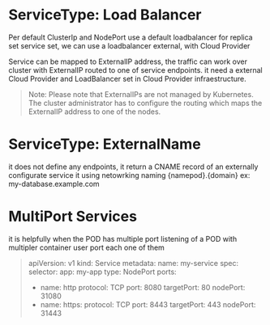 # ServiceType: Load Balancer   

Per default ClusterIp and NodePort use a default loadbalancer for replica set service set, we can use a loadbalancer external, with Cloud Provider

Service can be mapped to ExternalIP address, the traffic can work over cluster with ExternalIP routed to one of service endpoints. it need a external Cloud Provider and LoadBalancer set in Cloud Provider infraestructure.

> Note: Please note that ExternalIPs are not managed by Kubernetes. The cluster administrator has to configure the routing which maps the ExternalIP address to one of the nodes.

# ServiceType: ExternalName

it does not define any endpoints, it return a CNAME record of an externally configurate service it using netowrking naming {namepod}.{domain} ex: my-database.example.com

# MultiPort Services

it is helpfully when the POD has multiple port listening of a POD with multipler container user port each one of them

> apiVersion: v1
> kind: Service
> metadata:
>  name: my-service
> spec:
>  selector:
>   app: my-app
>  type: NodePort
>  ports:
>  - name: http
>    protocol: TCP
>    port: 8080
>    targetPort: 80
>    nodePort: 31080
>  - name: https:
>    protocol: TCP
>    port: 8443
>    targetPort: 443
>    nodePort: 31443

